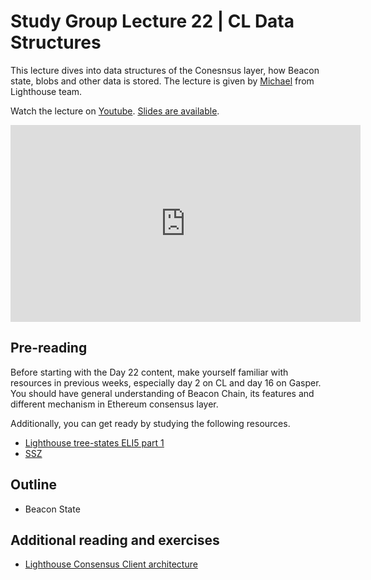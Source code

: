 # Study Group Lecture 22 | CL Data Structures

This lecture dives into data structures of the Conesnsus layer, how Beacon state, blobs and other data is stored. The lecture is given by [Michael](https://github.com/michaelsproul/) from Lighthouse team.

Watch the lecture on [Youtube](https://youtu.be/1CWqDDZauoU?si=WEcGBQD1s8sSXjwW). [Slides are available](https://docs.google.com/presentation/d/1pp5AQ4DXmIXZ20JrI3eI9S3RyKckfhgPYqglmFXqobo/edit?usp=sharing).

<iframe width="560" height="315" src="https://www.youtube.com/embed/1CWqDDZauoU?si=ByAjRRfDmLkqHSHW" title="YouTube video player" frameborder="0" allow="accelerometer; autoplay; clipboard-write; encrypted-media; gyroscope; picture-in-picture; web-share" referrerpolicy="strict-origin-when-cross-origin" allowfullscreen></iframe>

## Pre-reading

Before starting with the Day 22 content, make yourself familiar with resources in previous weeks, especially day 2 on CL and day 16 on Gasper. You should have general understanding of Beacon Chain, its features and different mechanism in Ethereum consensus layer. 

Additionally, you can get ready by studying the following resources.

- [Lighthouse tree-states ELI5 part 1](https://blog.sigmaprime.io/tree-states-part1.html)
- [SSZ](https://epf.wiki/#/wiki/CL/SSZ)

## Outline

- Beacon State

## Additional reading and exercises

- [Lighthouse Consensus Client architecture](https://www.youtube.com/watch?v=pLHhTh_vGZ0) 
